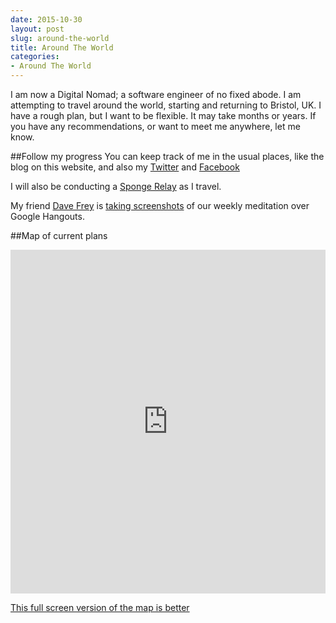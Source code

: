 ```yaml
---
date: 2015-10-30
layout: post
slug: around-the-world
title: Around The World
categories:
- Around The World
---
```


I am now a Digital Nomad; a software engineer of no fixed abode. I am attempting to travel around the world, starting and returning to Bristol, UK. I have
a rough plan, but I want to be flexible. It may take months or years. If you have any recommendations, or want to
meet me anywhere, let me know.

##Follow my progress
You can keep track of me in the usual places, like the blog on this website, and also my [Twitter](https://twitter.com/twombh) and [Facebook](https://www.facebook.com/tbuckleyhouston)

I will also be conducting a [Sponge Relay](http://tombh.co.uk/the-sponge-relay/) as I travel.

My friend [Dave Frey](https://plus.google.com/u/0/+DaveFrey) is [taking screenshots](https://photos.google.com/share/AF1QipNEgeD46c24EDrun6alBsSiPcrw2Lxd5rqaIB-YgEpWqx-fChiSpBokVxP3SJw_5Q?key=YVUwUTFZX0ZRLWUyZG1KWi10ekh1Z0xLZW84UzBR) of our weekly meditation over Google Hangouts.

##Map of current plans

<iframe src="https://s3.amazonaws.com/uploads.knightlab.com/storymapjs/1978814f391c9674bf2c2df41e819943/around-the-world/index.html" frameborder="0" width="100%" height="550"></iframe>

[This full screen version of the map is better](https://s3.amazonaws.com/uploads.knightlab.com/storymapjs/1978814f391c9674bf2c2df41e819943/around-the-world/index.html)
